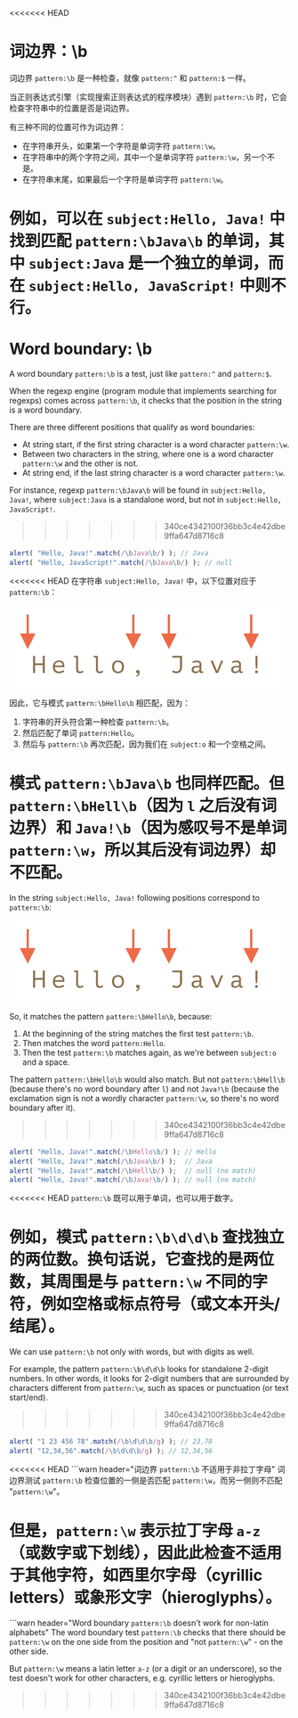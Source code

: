 <<<<<<< HEAD
# 词边界：\b

词边界 `pattern:\b` 是一种检查，就像 `pattern:^` 和 `pattern:$` 一样。

当正则表达式引擎（实现搜索正则表达式的程序模块）遇到 `pattern:\b` 时，它会检查字符串中的位置是否是词边界。

有三种不同的位置可作为词边界：

- 在字符串开头，如果第一个字符是单词字符 `pattern:\w`。
- 在字符串中的两个字符之间，其中一个是单词字符 `pattern:\w`，另一个不是。
- 在字符串末尾，如果最后一个字符是单词字符 `pattern:\w`。

例如，可以在 `subject:Hello, Java!` 中找到匹配 `pattern:\bJava\b` 的单词，其中 `subject:Java` 是一个独立的单词，而在 `subject:Hello, JavaScript!` 中则不行。
=======
# Word boundary: \b

A word boundary `pattern:\b` is a test, just like `pattern:^` and `pattern:$`.

When the regexp engine (program module that implements searching for regexps) comes across `pattern:\b`, it checks that the position in the string is a word boundary.

There are three different positions that qualify as word boundaries:

- At string start, if the first string character is a word character `pattern:\w`.
- Between two characters in the string, where one is a word character `pattern:\w` and the other is not.
- At string end, if the last string character is a word character `pattern:\w`.

For instance, regexp `pattern:\bJava\b` will be found in `subject:Hello, Java!`, where `subject:Java` is a standalone word, but not in `subject:Hello, JavaScript!`.
>>>>>>> 340ce4342100f36bb3c4e42dbe9ffa647d8716c8

```js run
alert( "Hello, Java!".match(/\bJava\b/) ); // Java
alert( "Hello, JavaScript!".match(/\bJava\b/) ); // null
```

<<<<<<< HEAD
在字符串 `subject:Hello, Java!` 中，以下位置对应于 `pattern:\b`：

![](hello-java-boundaries.svg)

因此，它与模式 `pattern:\bHello\b` 相匹配，因为：

1. 字符串的开头符合第一种检查 `pattern:\b`。
2. 然后匹配了单词 `pattern:Hello`。
3. 然后与 `pattern:\b` 再次匹配，因为我们在 `subject:o` 和一个空格之间。

模式 `pattern:\bJava\b` 也同样匹配。但 `pattern:\bHell\b`（因为 `l` 之后没有词边界）和 `Java!\b`（因为感叹号不是单词 `pattern:\w`，所以其后没有词边界）却不匹配。
=======
In the string `subject:Hello, Java!` following positions correspond to `pattern:\b`:

![](hello-java-boundaries.svg)

So, it matches the pattern `pattern:\bHello\b`, because:

1. At the beginning of the string matches the first test `pattern:\b`.
2. Then matches the word `pattern:Hello`.
3. Then the test `pattern:\b` matches again, as we're between `subject:o` and a space.

The pattern `pattern:\bHello\b` would also match. But not `pattern:\bHell\b` (because there's no word boundary after `l`) and not `Java!\b` (because the exclamation sign is not a wordly character `pattern:\w`, so there's no word boundary after it).
>>>>>>> 340ce4342100f36bb3c4e42dbe9ffa647d8716c8

```js run
alert( "Hello, Java!".match(/\bHello\b/) ); // Hello
alert( "Hello, Java!".match(/\bJava\b/) );  // Java
alert( "Hello, Java!".match(/\bHell\b/) );  // null (no match)
alert( "Hello, Java!".match(/\bJava!\b/) ); // null (no match)
```

<<<<<<< HEAD
`pattern:\b` 既可以用于单词，也可以用于数字。

例如，模式 `pattern:\b\d\d\b` 查找独立的两位数。换句话说，它查找的是两位数，其周围是与 `pattern:\w` 不同的字符，例如空格或标点符号（或文本开头/结尾）。
=======
We can use `pattern:\b` not only with words, but with digits as well.

For example, the pattern `pattern:\b\d\d\b` looks for standalone 2-digit numbers. In other words, it looks for 2-digit numbers that are surrounded by characters different from `pattern:\w`, such as spaces or punctuation (or text start/end).
>>>>>>> 340ce4342100f36bb3c4e42dbe9ffa647d8716c8

```js run
alert( "1 23 456 78".match(/\b\d\d\b/g) ); // 23,78
alert( "12,34,56".match(/\b\d\d\b/g) ); // 12,34,56
```

<<<<<<< HEAD
```warn header="词边界 `pattern:\b` 不适用于非拉丁字母"
词边界测试 `pattern:\b` 检查位置的一侧是否匹配 `pattern:\w`，而另一侧则不匹配 "`pattern:\w`"。

但是，`pattern:\w` 表示拉丁字母 `a-z`（或数字或下划线），因此此检查不适用于其他字符，如西里尔字母（cyrillic letters）或象形文字（hieroglyphs）。
=======
```warn header="Word boundary `pattern:\b` doesn't work for non-latin alphabets"
The word boundary test `pattern:\b` checks that there should be `pattern:\w` on the one side from the position and "not `pattern:\w`" - on the other side.

But `pattern:\w` means a latin letter `a-z` (or a digit or an underscore), so the test doesn't work for other characters, e.g. cyrillic letters or hieroglyphs.
>>>>>>> 340ce4342100f36bb3c4e42dbe9ffa647d8716c8
```
